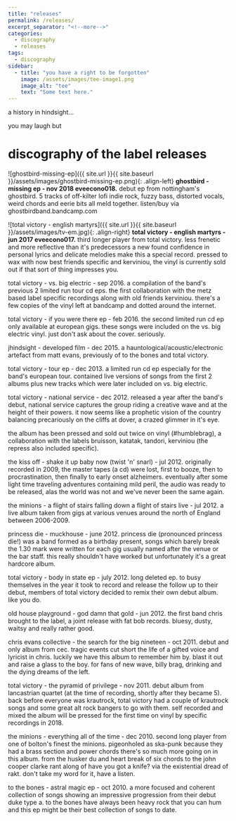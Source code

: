 ```yaml
---
title: "releases"
permalink: /releases/
excerpt_separator: "<!--more-->"
categories:
  - discography
  - releases
tags:
  - discography
sidebar:
  - title: "you have a right to be forgotten"
    image: /assets/images/tee-image1.png
    image_alt: "tee"
    text: "Some text here."
---
```

a history in hindsight...

you may laugh but 
# discography of the label releases

![ghostbird-missing-ep]({{ site.url }}{{ site.baseurl }}/assets/images/ghostbird-missing-ep.png){: .align-left} **ghostbird - missing ep - nov 2018 eveecono018.** debut ep from nottingham's ghostbird. 5 tracks of off-kilter lofi indie rock, fuzzy bass, distorted vocals, weird chords and eerie bits all meld together. listen/buy via ghostbirdband.bandcamp.com

![total victory - english martyrs]({{ site.url }}{{ site.baseurl }}/assets/images/tv-em.jpg){: .align-right} **total victory - english martyrs - jun 2017 eveecono017.** third longer player from total victory. less frenetic and more reflective than it's predecessors a new found confidence in personal lyrics and delicate melodies make this a special record. pressed to wax with now best friends specific and kerviniou, the vinyl is currently sold out if that sort of thing impresses you.

total victory - vs. big electric - sep 2016. a compilation of the band's previous 2 limited run tour cd eps. the first collaboration with the metz based label specific recordings along with old friends kerviniou. there's a few copies of the vinyl left at bandcamp and dotted around the internet.

total victory - if you were there ep - feb 2016. the second limited run cd ep only available at european gigs. these songs were included on the vs. big electric vinyl. just don't ask about the cover. seriously. 

jhindsight - developed film - dec 2015. a hauntological/acoustic/electronic artefact from matt evans, previously of to the bones and total victory.

total victory - tour ep - dec 2013. a limited run cd ep especially for the band's european tour. contained live versions of songs from the first 2 albums plus new tracks which were later included on vs. big electric.

total victory - national service - dec 2012. released a year after the band's debut, national service captures the group riding a creative wave and at the height of their powers. it now seems like a prophetic vision of the country balancing precariously on the cliffs at dover, a crazed glimmer in it's eye.

​the album has been pressed and sold out twice on vinyl (#humblebrag), a collaboration with the labels bruisson, katatak, tandori, kerviniou (the repress also included specific).

the kiss off - shake it up baby now (twist 'n' snarl) - jul 2012. originally recorded in 2009, the master tapes (a cd) were lost, first to booze, then to procrastination, then finally to early onset alzheimers. eventually after some light time traveling adventures containing mild peril, the audio was ready to be released, alas the world was not and we've never been the same again.

the minions - a flight of stairs falling down a flight of stairs live - jul 2012. a live album taken from gigs at various venues around the north of England between 2006-2009.

princess die - muckhouse - june 2012. princess die (pronounced princess die!) was a band formed as a birthday present, songs which barely break the 1.30 mark were written for each gig usually named after the venue or the bar staff. this really shouldn't have worked but unfortunately it's a great hardcore album.

total victory - body in state ep - july 2012. long deleted ep. to busy themselves in the year it took to record and release the follow up to their debut, members of total victory decided to remix their own debut album. like you do.​

old house playground - god damn that gold - jun 2012. the first band chris brought to the label, a joint release with fat bob records. bluesy, dusty, waitsy and really rather good. 

chris evans collective - the search for the big nineteen - oct 2011. debut and only album from cec. tragic events cut short the life of a gifted voice and lyricist in chris. luckily we have this album to remember him by. blast it out and raise a glass to the boy. for fans of new wave, billy brag, drinking and the dying dreams of the left. 

total victory - the pyramid of privilege - nov 2011. debut album from lancastrian quartet (at the time of recording, shortly after they became 5). back before everyone was krautrock, total victory had a couple of krautrock songs and some great alt rock bangers to go with them. self recorded and mixed the album will be pressed for the first time on vinyl by specific recordings in 2018. 

the minions - everything all of the time - dec 2010. second long player from one of bolton's finest the minions. pigeonholed as ska-punk because they had a brass section and power chords there's so much more going on in this album. from the husker du and heart break of six chords to the john cooper clarke rant along of have you got a knife? via the existential dread of rakt. don't take my word for it, have a listen.

to the bones - astral magic ep - oct 2010. a more focused and coherent collection of songs showing an impressive progression from their debut duke type a. to the bones have always been heavy rock that you can hum and this ep might be their best collection of songs to date. 

